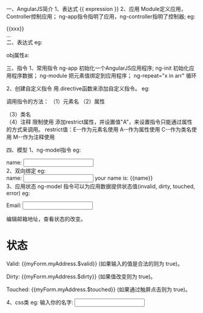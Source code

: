 一、AngularJS简介
1、表达式
{{ expression }}
2、应用
Module定义应用，Controller控制应用；
ng-app指令指明了应用，ng-controller指明了控制器;
eg:
<div ng-app="my-app" ng-controller="myController">
    <div> {{xxx}}</div>
    ...
</div>
<script>
    var app = anguler.module("myApp", []);
    app.controller("myController", ($scope) => {
        $scope.xxx = "";
    })
</script>
二、表达式
eg:
<div ng-app="" ng-init="obj={a:1,b:2}">
    <p>
        obj属性a: 
        <span ng-bind="obj.a"></span>
    </p>
</div>
三、指令
1、常用指令
ng-app 初始化一个AngularJS应用程序;
ng-init 初始化应用程序数据；
ng-module 把元素值绑定到应用程序；
ng-repeat="x in arr" 循环

2、创建自定义指令
用.directive函数来添加自定义指令。
eg:
<custon-directive></custon-directive>
<script>
var app = anguler.module("app", []);
app.directive("customDirective", () => {
    return {
        template: "<h1>custom directive</h1>"
    }
})
</script>
调用指令的方法：
（1）元素名
<custom-directive></custom-directive>
（2）属性
<div custom-directive></div>
（3）类名
<div class="custom-directive"></div>
（4）注释
<!-- directive:custom-directive -->
限制使用
添加restrict属性，并设置值"A"，来设置指令只能通过属性的方式来调用。
restrict值：E--作为元素名使用 A--作为属性使用 C--作为类名使用 M--作为注释使用

四、模型
1、ng-model指令
eg:
<div ng-app="App" ng-controller="appController">
    name: <input ng-model="name">
</div>
<script>
var app = anguler.module("App", []);
app.controller("appController", ($scope) => {
    $scope.name = "kalafa";
})
</script>
2、双向绑定
eg:
<div ng-app="App" ng-controller="appController">
    name: <input ng-model="name">
    <span>your name is: {{name}}</span>
</div>
3、应用状态
ng-model 指令可以为应用数据提供状态值(invalid, dirty, touched, error)
eg:
<form ng-app="" name="myForm" ng-init="myText = 'test@runoob.com'">
 
Email:
<input type="email" name="myAddress" ng-model="myText" required>
<p>编辑邮箱地址，查看状态的改变。</p>
<h1>状态</h1>
<p>Valid: {{myForm.myAddress.$valid}} (如果输入的值是合法的则为 true)。</p>
<p>Dirty: {{myForm.myAddress.$dirty}} (如果值改变则为 true)。</p>
<p>Touched: {{myForm.myAddress.$touched}} (如果通过触屏点击则为 true)。</p>
4、css类
eg:
<style>
input.ng-invalid {
    background-color: lightblue;
}
</style>
<form ng-app="" name="myForm">
    输入你的名字:
    <input name="myAddress" ng-model="text" required>
</form>

